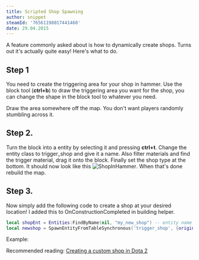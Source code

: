 ```yaml
---
title: Scripted Shop Spawning
author: snippet
steamId: '76561198017441460'
date: 29.04.2015
---
```


A feature commonly asked about is how to dynamically create shops. Turns out it's actually quite easy! Here's what to do.

## Step 1
You need to create the triggering area for your shop in hammer. Use the block tool (**ctrl+b**) to draw the triggering area you want for the shop, you can change the shape in the block tool to whatever you need.

Draw the area somewhere off the map. You don't want players randomly stumbling across it.

## Step 2.
Turn the block into a entity by selecting it and pressing **ctrl+t**. Change the entity class to trigger_shop and give it a name. Also filter materials and find the trigger material, drag it onto the block. Finally set the shop type at the bottom. It should now look like this ![ShopInHammer](http://i.imgur.com/XqzWA3I.jpg "ShopInHammer"). When that's done rebuild the map.

## Step 3.
Now simply add the following code to create a shop at your desired location! I added this to OnConstructionCompleted in building helper.
```lua
local shopEnt = Entities:FindByName(nil, "my_new_shop") -- entity name in hammer
local newshop = SpawnEntityFromTableSynchronous('trigger_shop', {origin = unit:GetAbsOrigin(), shoptype = 1, model=shopEnt:GetModelName()}) -- shoptype is 0 for a "home" shop, 1 for a side shop and 2 for a secret shop
```

Example:
<Gfycat id="DimwittedGlisteningAmericanmarten" />

Recommended reading:
[Creating a custom shop in Dota 2](http://www.reddit.com/r/Dota2Modding/comments/2dpts1/tutorial_creating_a_custom_shop_step_by_step/)
